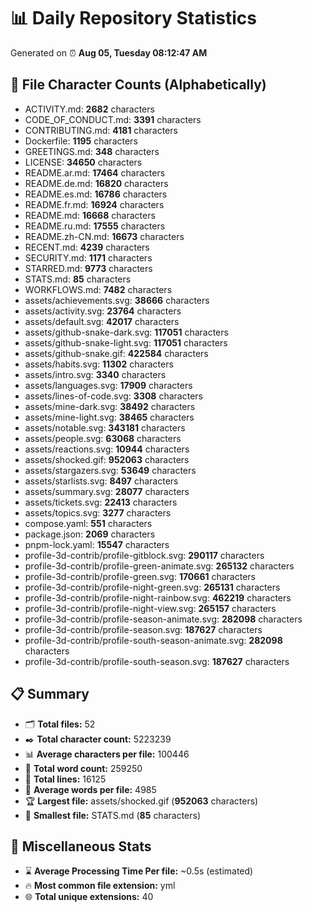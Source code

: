 # 📊 Daily Repository Statistics
Generated on ⏰ **Aug 05, Tuesday 08:12:47 AM**

## 📂 File Character Counts (Alphabetically)
- ACTIVITY.md: **2682** characters
- CODE_OF_CONDUCT.md: **3391** characters
- CONTRIBUTING.md: **4181** characters
- Dockerfile: **1195** characters
- GREETINGS.md: **348** characters
- LICENSE: **34650** characters
- README.ar.md: **17464** characters
- README.de.md: **16820** characters
- README.es.md: **16786** characters
- README.fr.md: **16924** characters
- README.md: **16668** characters
- README.ru.md: **17555** characters
- README.zh-CN.md: **16673** characters
- RECENT.md: **4239** characters
- SECURITY.md: **1171** characters
- STARRED.md: **9773** characters
- STATS.md: **85** characters
- WORKFLOWS.md: **7482** characters
- assets/achievements.svg: **38666** characters
- assets/activity.svg: **23764** characters
- assets/default.svg: **42017** characters
- assets/github-snake-dark.svg: **117051** characters
- assets/github-snake-light.svg: **117051** characters
- assets/github-snake.gif: **422584** characters
- assets/habits.svg: **11302** characters
- assets/intro.svg: **3340** characters
- assets/languages.svg: **17909** characters
- assets/lines-of-code.svg: **3308** characters
- assets/mine-dark.svg: **38492** characters
- assets/mine-light.svg: **38465** characters
- assets/notable.svg: **343181** characters
- assets/people.svg: **63068** characters
- assets/reactions.svg: **10944** characters
- assets/shocked.gif: **952063** characters
- assets/stargazers.svg: **53649** characters
- assets/starlists.svg: **8497** characters
- assets/summary.svg: **28077** characters
- assets/tickets.svg: **22413** characters
- assets/topics.svg: **3277** characters
- compose.yaml: **551** characters
- package.json: **2069** characters
- pnpm-lock.yaml: **15547** characters
- profile-3d-contrib/profile-gitblock.svg: **290117** characters
- profile-3d-contrib/profile-green-animate.svg: **265132** characters
- profile-3d-contrib/profile-green.svg: **170661** characters
- profile-3d-contrib/profile-night-green.svg: **265131** characters
- profile-3d-contrib/profile-night-rainbow.svg: **462219** characters
- profile-3d-contrib/profile-night-view.svg: **265157** characters
- profile-3d-contrib/profile-season-animate.svg: **282098** characters
- profile-3d-contrib/profile-season.svg: **187627** characters
- profile-3d-contrib/profile-south-season-animate.svg: **282098** characters
- profile-3d-contrib/profile-south-season.svg: **187627** characters

## 📋 Summary
- 🗂️ **Total files:** 52
- ✒️ **Total character count:** 5223239
- 📊 **Average characters per file:** 100446
- 📝 **Total word count:** 259250
- 🧾 **Total lines:** 16125
- 📐 **Average words per file:** 4985
- 🏆 **Largest file:** assets/shocked.gif (**952063** characters)
- 🥉 **Smallest file:** STATS.md (**85** characters)

## 🌟 Miscellaneous Stats
- ⌛ **Average Processing Time Per file:** ~0.5s (estimated)
- 🔥 **Most common file extension:** yml
- 🌐 **Total unique extensions:** 40
